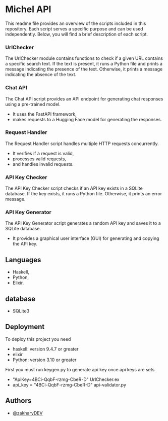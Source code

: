 
# Michel API

This readme file provides an overview of the scripts included in this repository. Each script serves a specific purpose and can be used independently. Below, you will find a brief description of each script.

### UrlChecker
The UrlChecker module contains functions to check if a given URL contains a specific search text. If the text is present, it runs a Python file and prints a message indicating the presence of the text. Otherwise, it prints a message indicating the absence of the text.


### Chat API
The Chat API script provides an API endpoint for generating chat responses using a pre-trained model.
- It uses the FastAPI framework,
- makes requests to a Hugging Face model for generating the responses.


### Request Handler
The Request Handler script handles multiple HTTP requests concurrently.
 - It verifies if a request is valid,
 - processes valid requests, 
 - and handles invalid requests.


### API Key Checker
The API Key Checker script checks if an API key exists in a SQLite database. If the key exists, it runs a Python file. Otherwise, it prints an error message.


### API Key Generator
The API Key Generator script generates a random API key and saves it to a SQLite database.
 - It provides a graphical user interface (GUI) for generating and copying the API key.


## Languages

- Haskell,
- Python,
- Elixir.
## database

- SQLite3

## Deployment

To deploy this project you need
- haskell: version 9.4.7 or greater
- elixir
- Python: version 3.10 or greater

First you must run keygen.py to generate api key
 once api keys are sets  
 - "ApiKey=4BCi-QqbF-rzmg-CbeR-D" UrlChecker.ex
 - api_key = "4BCi-QqbF-rzmg-CbeR-D" api-validator.py






## Authors

- [@zakharyDEV](https://github.com/zakharyDEV)
